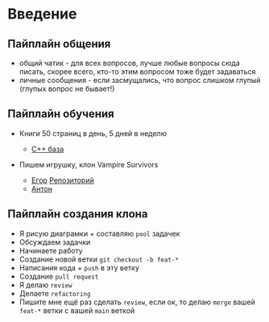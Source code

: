 # Введение

## Пайплайн общения

- общий чатик - для всех вопросов, лучше любые вопросы сюда писать, скорее всего, кто-то этим вопросом тоже будет задаваться
- личные сообщения - если засмущались, что вопрос слишком глупый (глупых вопрос не бывает!)

## Пайплайн обучения

- Книги 50 страниц в день, 5 дней в неделю

  - [С++ база](https://chenweixiang.github.io/docs/The_C++_Programming_Language_4th_Edition_Bjarne_Stroustrup.pdf)

- Пишем игрушку, клон Vampire Survivors

  - [Егор](https://github.com/imporiooo) [Репозиторий](https://github.com/imporiooo/Vampire-Survivors-clone)
  - [Антон]()

## Пайплайн создания клона

- Я рисую диаграмки + составляю `pool` задачек
- Обсуждаем задачки
- Начинаете работу
- Создание новой ветки `git checkout -b feat-*`
- Написания кода + `push` в эту ветку
- Создание `pull request`
- Я делаю `review`
- Делаете `refactoring`
- Пишите мне ещё раз сделать `review`, если ок, то делаю `merge` вашей `feat-*` ветки с вашей `main` веткой
